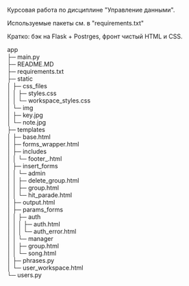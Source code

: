 Курсовая работа по дисциплине "Управление данными".

Используемые пакеты см. в "requirements.txt"

Кратко: бэк на Flask + Postrges, фронт чистый HTML и CSS.

app  
├─ main.py  
├─ README.MD  
├─ requirements.txt  
├─ static  
│  ├─ css_files  
│  │  ├─ styles.css  
│  │  └─ workspace_styles.css  
│  └─ img  
│     ├─ key.jpg  
│     └─ note.jpg  
├─ templates  
│  ├─ base.html  
│  ├─ forms_wrapper.html  
│  ├─ includes  
│  │  └─ footer_.html  
│  ├─ insert_forms  
│  │  └─ admin  
│  │     ├─ delete_group.html  
│  │     ├─ group.html  
│  │     └─ hit_parade.html  
│  ├─ output.html  
│  ├─ params_forms  
│  │  ├─ auth  
│  │  │  ├─ auth.html  
│  │  │  └─ auth_error.html  
│  │  └─ manager  
│  │     ├─ group.html  
│  │     └─ song.html  
│  ├─ phrases.py  
│  └─ user_workspace.html  
└─ users.py  
